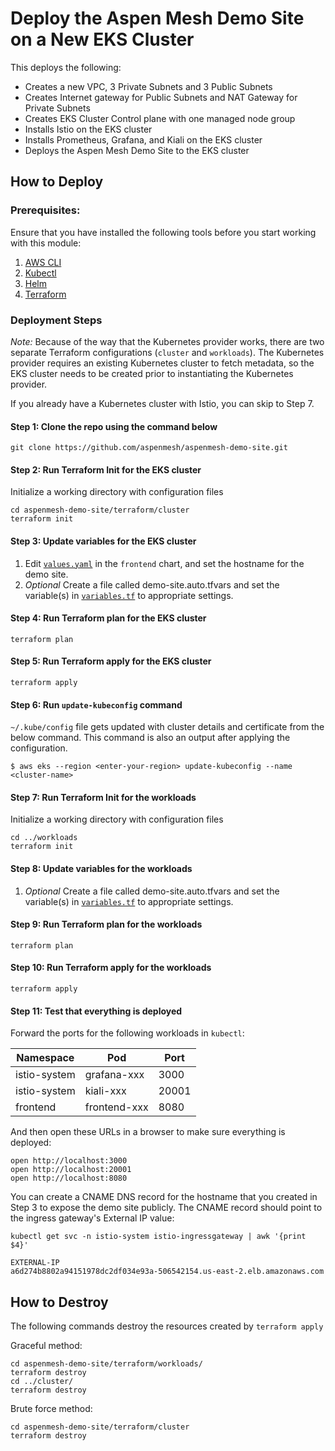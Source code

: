 # Deploy the Aspen Mesh Demo Site on a New EKS Cluster

This deploys the following:

- Creates a new  VPC, 3 Private Subnets and 3 Public Subnets
- Creates Internet gateway for Public Subnets and NAT Gateway for Private Subnets
- Creates EKS Cluster Control plane with one managed node group
- Installs Istio on the EKS cluster
- Installs Prometheus, Grafana, and Kiali on the EKS cluster
- Deploys the Aspen Mesh Demo Site to the EKS cluster

## How to Deploy

### Prerequisites:

Ensure that you have installed the following tools before you start working with this module:

 1. [AWS CLI](https://docs.aws.amazon.com/cli/latest/userguide/install-cliv2.html)
 1. [Kubectl](https://Kubernetes.io/docs/tasks/tools/)
 1. [Helm](https://helm.sh/docs/intro/install/)
 1. [Terraform](https://learn.hashicorp.com/tutorials/terraform/install-cli)

### Deployment Steps

_Note:_ Because of the way that the Kubernetes provider works, there are two separate Terraform configurations (`cluster` and `workloads`).  The Kubernetes provider requires an existing Kubernetes cluster to fetch metadata, so the EKS cluster needs to be created prior to instantiating the Kubernetes provider.

If you already have a Kubernetes cluster with Istio, you can skip to Step 7.

#### Step 1: Clone the repo using the command below

```shell script
git clone https://github.com/aspenmesh/aspenmesh-demo-site.git
```

#### Step 2: Run Terraform Init for the EKS cluster

Initialize a working directory with configuration files

```shell script
cd aspenmesh-demo-site/terraform/cluster
terraform init
```
#### Step 3: Update variables for the EKS cluster

 1. Edit [`values.yaml`](../charts/aspenmesh-demo/charts/frontend/values.yaml) in the `frontend` chart, and set the hostname for the demo site.
 1. _Optional_ Create a file called demo-site.auto.tfvars and set the variable(s) in [`variables.tf`](./variables.tf) to appropriate settings.

#### Step 4: Run Terraform plan for the EKS cluster

```shell script
terraform plan
```

#### Step 5: Run Terraform apply for the EKS cluster

```shell script
terraform apply
```

#### Step 6: Run `update-kubeconfig` command

`~/.kube/config` file gets updated with cluster details and certificate from the below command.  This command is also an output after applying the configuration.

    $ aws eks --region <enter-your-region> update-kubeconfig --name <cluster-name>

#### Step 7: Run Terraform Init for the workloads

Initialize a working directory with configuration files

```shell script
cd ../workloads
terraform init
```
#### Step 8: Update variables for the workloads

 1. _Optional_ Create a file called demo-site.auto.tfvars and set the variable(s) in [`variables.tf`](./variables.tf) to appropriate settings.

#### Step 9: Run Terraform plan for the workloads

```shell script
terraform plan
```

#### Step 10: Run Terraform apply for the workloads

```shell script
terraform apply
```

#### Step 11: Test that everything is deployed

Forward the ports for the following workloads in `kubectl`:

|Namespace|Pod|Port|
|---------|---|----|
|istio-system|grafana-xxx|3000|
|istio-system|kiali-xxx|20001|
|frontend|frontend-xxx|8080|

And then open these URLs in a browser to make sure everything is deployed:

```shell script
open http://localhost:3000
open http://localhost:20001
open http://localhost:8080
```

You can create a CNAME DNS record for the hostname that you created in Step 3 to expose the demo site publicly.  The CNAME record should point to the ingress gateway's External IP value:

```shell script
kubectl get svc -n istio-system istio-ingressgateway | awk '{print $4}'

EXTERNAL-IP
a6d274b8802a94151978dc2df034e93a-506542154.us-east-2.elb.amazonaws.com
```

## How to Destroy

The following commands destroy the resources created by `terraform apply`

Graceful method:

```shell script
cd aspenmesh-demo-site/terraform/workloads/
terraform destroy
cd ../cluster/
terraform destroy
```

Brute force method:

```shell script
cd aspenmesh-demo-site/terraform/cluster
terraform destroy
```
